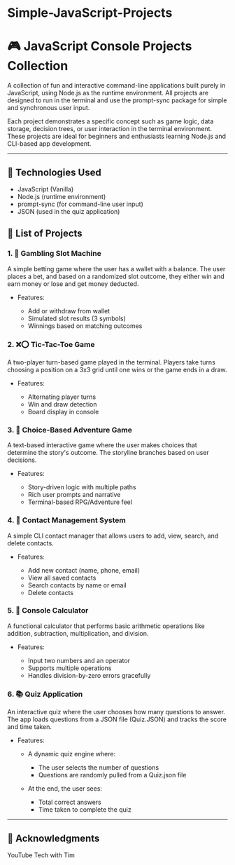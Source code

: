 # Simple-JavaScript-Projects

# 🎮 JavaScript Console Projects Collection

A collection of fun and interactive command-line applications built purely in JavaScript, using Node.js as the runtime environment. All projects are designed to run in the terminal and use the prompt-sync package for simple and synchronous user input.

Each project demonstrates a specific concept such as game logic, data storage, decision trees, or user interaction in the terminal environment. These projects are ideal for beginners and enthusiasts learning Node.js and CLI-based app development.

---

## 🚀 Technologies Used

- JavaScript (Vanilla)
- Node.js (runtime environment)
- prompt-sync (for command-line user input)
- JSON (used in the quiz application)

## 🧩 List of Projects

### 1. 🎰 Gambling Slot Machine

A simple betting game where the user has a wallet with a balance. The user places a bet, and based on a randomized slot outcome, they either win and earn money or lose and get money deducted.

* Features:

  * Add or withdraw from wallet
  * Simulated slot results (3 symbols)
  * Winnings based on matching outcomes

### 2. ❌⭕ Tic-Tac-Toe Game

A two-player turn-based game played in the terminal. Players take turns choosing a position on a 3x3 grid until one wins or the game ends in a draw.

* Features:

  * Alternating player turns
  * Win and draw detection
  * Board display in console

### 3. 🧭 Choice-Based Adventure Game

A text-based interactive game where the user makes choices that determine the story's outcome. The storyline branches based on user decisions.

* Features:

  * Story-driven logic with multiple paths
  * Rich user prompts and narrative
  * Terminal-based RPG/Adventure feel

### 4. 📇 Contact Management System

A simple CLI contact manager that allows users to add, view, search, and delete contacts.

* Features:

  * Add new contact (name, phone, email)
  * View all saved contacts
  * Search contacts by name or email
  * Delete contacts

### 5. 🧮 Console Calculator

A functional calculator that performs basic arithmetic operations like addition, subtraction, multiplication, and division.

* Features:

  * Input two numbers and an operator
  * Supports multiple operations
  * Handles division-by-zero errors gracefully

### 6. 📚 Quiz Application

An interactive quiz where the user chooses how many questions to answer. The app loads questions from a JSON file (Quiz.JSON) and tracks the score and time taken.

* Features:

  * A dynamic quiz engine where:
      - The user selects the number of questions
      - Questions are randomly pulled from a Quiz.json file
  
  * At the end, the user sees:
      - Total correct answers
      - Time taken to complete the quiz

---

## 🙌 Acknowledgments
YouTube Tech with Tim
